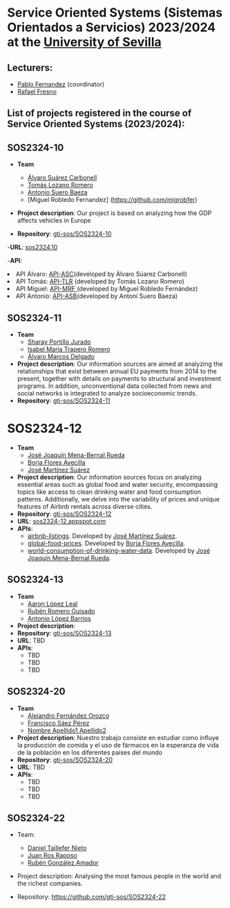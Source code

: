 Service Oriented Systems (Sistemas Orientados a Servicios) 2023/2024 at the [University of Sevilla](https://www.us.es)
====================

Lecturers:
--
 - [Pablo Fernandez](https://github.com/pafmon) (coordinator)
 - [Rafael Fresno](https://github.com/raffrearaUS)
 

List of projects registered in the course of **Service Oriented Systems** (2023/2024):
--
## SOS2324-10

- **Team**
  - [Álvaro Suárez Carbonell](https://github.com/suarovski)
  - [Tomás Lozano Romero](https://github.com/TmsLzn)
  - [Antonio Suero Baeza](https://github.com/antsuebae)
  - [Miguel Robledo Fernandez] (https://github.com/migrobfer)

- **Project description**: Our project is based on analyzing how the GDP affects vehicles in Europe

- **Repository**: [gti-sos/SOS2324-10](https://github.com/gti-sos/SOS2324-10)

-**URL**: [sos2324.10](https://sos2324-10.appspot.com)

-**API**:
<li>API Álvaro: <a href="https://sos2324-10.appspot.com/api/v1/tourisms-per-age/docs">API-ASC</a>(developed by Álvaro Súarez Carbonell)</li>
            <li>API Tomás: <a href="https://sos2324-10.appspot.com/api/v1/vehicles-stock/docs"> API-TLR</a> (developed by Tomás Lozano Romero)</li>
            <li>API Miguel: <a href="http://sos2324-10.appspot.com/api/v1/gdp-growth-rates/docs"> API-MRF </a> (developed by Miguel Robledo Fernández)</li>
            <li>API Antonio: <a href="http://sos2324-10.appspot.com/api/v1/cars-by-motor/docs"> API-ASB</a>(developed by Antoni Suero Baeza)</li>
            
## SOS2324-11

- **Team**
  - [Sharay Portillo Jurado](https://github.com/Sharay07)
  - [Isabel María Trapero Romero](https://github.com/isabeltrapero)
  - [Álvaro Marcos Delgado](https://github.com/markete03)
- **Project description**: Our information sources are aimed at analyzing the relationships that exist between annual EU payments from 2014 to the present, together with details on payments to structural and investment programs. In addition, unconventional data collected from news and social networks is integrated to analyze socioeconomic trends.
- **Repository**: [gti-sos/SOS2324-11](https://github.com/gti-sos/SOS2324-11)

# SOS2324-12
- **Team**
  - [José Joaquín Mena-Bernal Rueda](https://github.com/josmenrue)
  - [Borja Flores Avecilla](https://github.com/borfloave)
  - [José Martínez Suárez](https://github.com/josmarsua)
- **Project description**: Our information sources focus on analyzing essential areas such as global food and water security, encompassing topics like access to clean drinking water and food consumption patterns. Additionally, we delve into the variability of prices and unique features of Airbnb rentals across diverse cities.
- **Repository**: [gti-sos/SOS2324-12](https://github.com/gti-sos/SOS2324-12)
- **URL**: [sos2324-12.appspot.com](https://sos2324-12.appspot.com)
-  **APIs**:
    - [airbnb-listings](https://sos2324-12.appspot.com/api/v1/airbnb-listings/docs). Developed by [José Martínez Suárez](https://github.com/josmarsua).
    - [global-food-prices](https://sos2324-12.appspot.com/api/v1/global-food-prices/docs). Developed by [Borja Flores Avecilla](https://github.com/borfloave).
    - [world-consumption-of-drinking-water-data](https://sos2324-12.appspot.com/api/v1/world-consumption-of-drinking-water-data/docs). Developed by [José Joaquín Mena-Bernal Rueda](https://github.com/josmenrue).

## SOS2324-13

- **Team**
  - [Aaron López Leal](https://github.com/aaronlopezleal)
  - [Rubén Romero Guisado](https://github.com/rubromgui)
  - [Antonio López Barrios](https://github.com/antlopbar)
- **Project description**: 
- **Repository**: [gti-sos/SOS2324-13](https://github.com/gti-sos/SOS2324-13)
- **URL**: TBD
-  **APIs**:
    - TBD
    - TBD
    - TBD

## SOS2324-20

- **Team**
  - [Alejandro Fernández Orozco](https://github.com/Alexfer02)
  - [Francisco Sáez Pérez](https://github.com/C1sko)
  - [Nombre Apellido1 Apellido2](https://github.com/usuarioGIthub)
- **Project description**: Nuestro trabajo consiste en estudiar como influye la producción de comida y el uso de fármacos en la esperanza de vida de la población en los diferentes paises del mundo
- **Repository**: [gti-sos/SOS2324-20](https://github.com/gti-sos/SOS2324-20)
- **URL**: TBD
-  **APIs**:
    - TBD
    - TBD
    - TBD
## SOS2324-22

- Team:
  - [Daniel Taillefer Nieto](https://github.com/dantainie)
  - [Juan Ros Raposo](https://github.com/juarosrap)
  - [Rubén González Amador](https://github.com/rubgonama) 

- Project description: Analysing the most famous people in the world
and the richest companies.

- Repository: https://github.com/gti-sos/SOS2324-22

